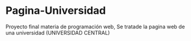 # Pagina-Universidad
Proyecto final materia de programación web, Se tratade la pagina web de una universidad (UNIVERSIDAD CENTRAL)
